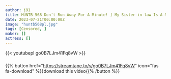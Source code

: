 ```yaml
---
author: j91
title: HUNTB-568 Don’t Run Away For A Minute! ] My Sister-in-law Is A Monster Who Loves Vaginal Cum Shot Sex! My Sister-in-law Is A Super Naughty Little Devil Girl! Even If I Refuse, I Chase Them All Over The House And My Sperm Is Empty…
date: 2023-07-21T00:00:00Z
image: "huntb568pl.jpg"
tags: [Censored, ]
maker: []
actress: []
---
```



{{< youtubepl go0B7LJm41Fq8vW >}}
###

{{% button href="https://streamtape.to/v/go0B7LJm41Fq8vW" icon="fas fa-download" %}}download this video{{% /button %}}
